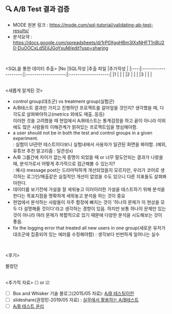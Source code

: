 ## 🔍 A/B Test 결과 검증
- MODE 원본 링크 : https://mode.com/sql-tutorial/validating-ab-test-results/
- 분석요약 : https://docs.google.com/spreadsheets/d/1rP0XgqHBm3lXxNHFT1nBU20-DuOOCxLd5EiIJGoYxuM/edit?usp=sharing
<br>

<SQL을 통한 데이터 추출>
|No |SQL작성 |추출 파일 |추가작성 |
|:---:|:-------------------:|:-------------------:|:-------------------:|
|1 |[]( ) | |
|2 |[]( ) | |
|3 |[]( ) | |
<br>
<br>

<새롭게 알게된 것>
- control group(대조군) vs treatment group(실험군)
- A/B테스트 결과만 가지고 진행하던 프로젝트를 갈아엎을 것인지? 생각했을 때, 다각도로 살펴봐야하고(metrics 외에도 매출..등등)  
이러한 것을 고려했을 때 현업에서 A/B테스트는 통계검정을 하고 끝이 아니라 이외에도 많은 사람들의 이해관계가 얽혀있는 프로젝트임을 명심해야함.
- a user should not be in both the test and control groups in a given experiment.  
: 실험이 UI관련 테스트이다보니 실험내에서 사용자가 일관된 화면을 봐야함. (예외, 유튜브 추천 알고리즘 : 일관성x)
- A/B 그룹간에 차이가 없는게 증명이 되었을 때 or 너무 말도안되는 결과가 나왔을 때, 분석가로서 어떻게 추가적으로 접근해볼 수 있는지?  
: 예시) message post는 드라마틱하게 개선되었을지 모르지만, 우리가 코어로 생각하는 로그인/매출같은 실질적인 개선이 없었을 수도 있으니 다른 지표들도 살펴봐야한다.
- 데이터를 보기전에 가설을 잘 세워놓고 이러이러한 가설을 테스트하기 위해 분석을 한다는 목표지점을 명확하게 세워놓고 분석을 하는 것이 중요
- 현업에서 분석하는 사람들이 자주 함정에 빠지는 것이 '하나의 문제가 이 현상을 모두 다 설명해줄 것이다'라고 생각하는 경향이 있음. 하지만 보통 하나의 문제만 있는 것이 아니라 여러 문제가 복합적으로 있기 때문에 다양한 분석을 시도해보는 것이 좋음.
- fix the logging error that treated all new users in one group(새로운 유저가 대조군에 집중되어 있는 에러를 수정해야함) : 생각보다 빈번하게 일어나는 실수
<br>

<후기>  
  
몰랐던
<br><br>  

<추가적 자료> ☐ or ☑
* [ ] Box and Whisker 기술 블로그(2015/05 자료): [A/B 테스팅이란](https://boxnwhis.kr/2015/01/29/a_b_testing.html)
* [ ] slideshare(권정민-2019/05 자료) : [실무에서 활용하는 A/B테스트](https://www.slideshare.net/cojette/ab-150118831)
* [ ] [A/B 테스트 윤리](https://www.washingtonpost.com/news/monkey-cage/wp/2014/07/03/on-the-ethics-of-facebook-experiments/)
